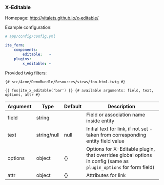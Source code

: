 ### X-Editable

Homepage: http://vitalets.github.io/x-editable/

Example configuration:

```yml
# app/config/config.yml

ite_form:
    components:
        editable:   ~
    plugins:
        x_editable: ~
```

Provided twig filters:

```twig
{# src/Acme/DemoBundle/Resources/views/foo.html.twig #}

{{ foo|ite_x_editable('bar') }} {# available arguments: field, text, options, attr #}
```

| Argument | Type        | Default | Description                                                                                                      |
|----------|-------------|---------|------------------------------------------------------------------------------------------------------------------|
| field    | string      |         | Field or association name inside entity                                                                          |
| text     | string/null | null    | Initial text for link, if not set - taken from corresponding entity field value                                  |
| options  | object      | {}      | Options for X-Editable plugin, that overrides global options in config (same as `plugin_options` for form field) |
| attr     | object      | {}      | Attributes for link                                                                                              |
